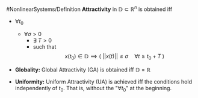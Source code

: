 #NonlinearSystems/Definition
**Attractivity** in $\mathbb{D}\subset\mathbb{R}^{n}$ is obtained iff
- $\forall t_0$
	- $\forall \sigma > 0$
		- $\exists~T>0$
		- such that
$$ x(t_0) \in \mathbb{D} \implies (~||x(t)|| \leq \sigma \quad \forall t\geq t_0+T~)$$

- **Globality:** Global Attractivity (GA) is obtained iff $\mathbb{D}=\mathbb{R}$

- **Uniformity:** Uniform Attractivity (UA) is achieved iff the conditions hold independently of $t_0$. That is, without the "$\forall t_0$" at the beginning.


